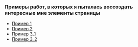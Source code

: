 ### Примеры работ, в которых я пыталась воссоздать интересные мне элементы страницы
* [Пример 1](https://4e4e.github.io/1/)
* [Пример 2](https://4e4e.github.io/2/)
* [Пример 3_1](https://4e4e.github.io/3_1/)
* [Пример 3_2](https://4e4e.github.io/3_2/)
